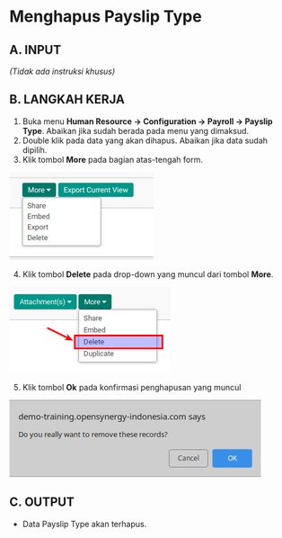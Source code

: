 # Menghapus Payslip Type

## A. INPUT

*(Tidak ada instruksi khusus)*

## B. LANGKAH KERJA

1. Buka menu **Human Resource -> Configuration -> Payroll -> Payslip Type**. Abaikan jika sudah berada pada menu yang dimaksud.
2. Double klik pada data yang akan dihapus. Abaikan jika data sudah dipilih.
3. Klik tombol **More** pada bagian atas-tengah form.

![](../../img/general-button/tombol-more.png)

4. Klik tombol **Delete** pada drop-down yang muncul dari tombol **More**.

![](../../img/general-button/tombol-delete.png)

5. Klik tombol **Ok** pada konfirmasi penghapusan yang muncul

![](../../img/general-button/tombol-hapus-ok.png)

## C. OUTPUT

* Data Payslip Type akan terhapus.
